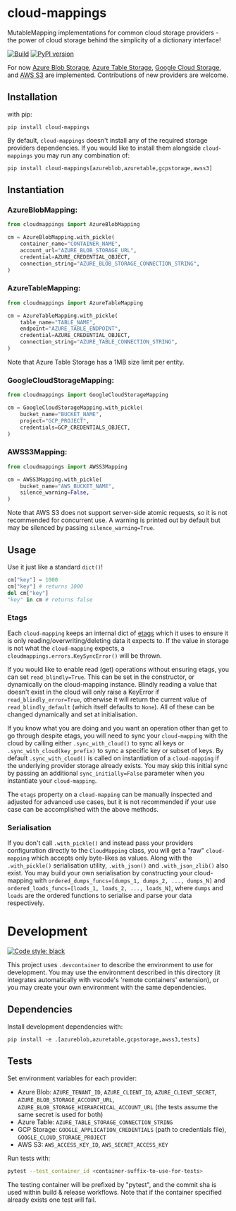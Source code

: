 # cloud-mappings
MutableMapping implementations for common cloud storage providers - the power of cloud storage behind the simplicity of a dictionary interface!

[![Build](https://github.com/JJ11teen/cloud-mappings/actions/workflows/build.yaml/badge.svg)](https://github.com/JJ11teen/cloud-mappings/actions/workflows/build.yaml)
[![PyPI version](https://badge.fury.io/py/cloud-mappings.svg)](https://pypi.org/project/cloud-mappings/)

For now [Azure Blob Storage](https://azure.microsoft.com/en-au/services/storage/blobs), [Azure Table Storage](https://azure.microsoft.com/en-au/services/storage/tables), [Google Cloud Storage](https://cloud.google.com/storage/), and [AWS S3](https://aws.amazon.com/s3/) are implemented. Contributions of new providers are welcome.

## Installation

with pip:
```
pip install cloud-mappings
```

By default, `cloud-mappings` doesn't install any of the required storage providers dependencies. If you would like to install them alongside `cloud-mappings` you may run any combination of:
```
pip install cloud-mappings[azureblob,azuretable,gcpstorage,awss3]
```

## Instantiation

### AzureBlobMapping:
```python
from cloudmappings import AzureBlobMapping

cm = AzureBlobMapping.with_pickle(
    container_name="CONTAINER_NAME",
    account_url="AZURE_BLOB_STORAGE_URL",
    credential=AZURE_CREDENTIAL_OBJECT,
    connection_string="AZURE_BLOB_STORAGE_CONNECTION_STRING",
)
```

### AzureTableMapping:
```python
from cloudmappings import AzureTableMapping

cm = AzureTableMapping.with_pickle(
    table_name="TABLE_NAME",
    endpoint="AZURE_TABLE_ENDPOINT",
    credential=AZURE_CREDENTIAL_OBJECT,
    connection_string="AZURE_TABLE_CONNECTION_STRING",
)
```
Note that Azure Table Storage has a 1MB size limit per entity.

### GoogleCloudStorageMapping:
```python
from cloudmappings import GoogleCloudStorageMapping

cm = GoogleCloudStorageMapping.with_pickle(
    bucket_name="BUCKET_NAME",
    project="GCP_PROJECT",
    credentials=GCP_CREDENTIALS_OBJECT,
)
```

### AWSS3Mapping:
```python
from cloudmappings import AWSS3Mapping

cm = AWSS3Mapping.with_pickle(
    bucket_name="AWS_BUCKET_NAME",
    silence_warning=False,
)
```
Note that AWS S3 does not support server-side atomic requests, so it is not recommended for concurrent use. A warning is printed out by default but may be silenced by passing `silence_warning=True`.

## Usage

Use it just like a standard `dict()`!
```python
cm["key"] = 1000
cm["key"] # returns 1000
del cm["key"]
"key" in cm # returns false
```

### Etags

Each `cloud-mapping` keeps an internal dict of [etags](https://en.wikipedia.org/wiki/HTTP_ETag) which it uses to ensure it is only reading/overwriting/deleting data it expects to. If the value in storage is not what the `cloud-mapping` expects, a `cloudmappings.errors.KeySyncError()` will be thrown.

If you would like to enable read (get) operations without ensuring etags, you can set `read_blindly=True`. This can be set in the constructor, or dynamically on the cloud-mapping instance. Blindly reading a value that doesn't exist in the cloud will only raise a KeyError if `read_blindly_error=True`, otherwise it will return the current value of `read_blindly_default` (which itself defaults to `None`). All of these can be changed dynamically and set at initialisation.

If you know what you are doing and you want an operation other than get to go through despite etags, you will need to sync your `cloud-mapping` with the cloud by calling either `.sync_with_cloud()` to sync all keys or `.sync_with_cloud(key_prefix)` to sync a specific key or subset of keys. By default `.sync_with_cloud()` is called on instantiation of a `cloud-mapping` if the underlying provider storage already exists. You may skip this initial sync by passing an additional `sync_initially=False` parameter when you instantiate your `cloud-mapping`.

The `etags` property on a `cloud-mapping` can be manually inspected and adjusted for advanced use cases, but it is not recommended if your use case can be accomplished with the above methods.

### Serialisation

If you don't call `.with_pickle()` and instead pass your providers configuration directly to the `CloudMapping` class, you will get a "raw" `cloud-mapping` which accepts only byte-likes as values. Along with the `.with_pickle()` serialisation utility, `.with_json()` and `.with_json_zlib()` also exist. You may build your own serialisation by constructing your cloud-mapping with `ordered_dumps_funcs=[dumps_1, dumps_2, ..., dumps_N]` and `ordered_loads_funcs=[loads_1, loads_2, ..., loads_N]`, where `dumps` and `loads` are the ordered functions to serialise and parse your data respectively.





# Development

[![Code style: black](https://img.shields.io/badge/code%20style-black-000000.svg)](https://github.com/psf/black)

This project uses `.devcontainer` to describe the environment to use for development. You may use the environment described in this directory (it integrates automatically with vscode's 'remote containers' extension), or you may create your own environment with the same dependencies.

## Dependencies
Install development dependencies with:

`pip install -e .[azureblob,azuretable,gcpstorage,awss3,tests]`

## Tests
Set environment variables for each provider:
* Azure Blob: `AZURE_TENANT_ID`, `AZURE_CLIENT_ID`, `AZURE_CLIENT_SECRET`, `AZURE_BLOB_STORAGE_ACCOUNT_URL`, `AZURE_BLOB_STORAGE_HIERARCHICAL_ACCOUNT_URL` (the tests assume the same secret is used for both)
* Azure Table: `AZURE_TABLE_STORAGE_CONNECTION_STRING`
* GCP Storage: `GOOGLE_APPLICATION_CREDENTIALS` (path to credentials file), `GOOGLE_CLOUD_STORAGE_PROJECT`
* AWS S3: `AWS_ACCESS_KEY_ID`, `AWS_SECRET_ACCESS_KEY`

Run tests with:
```bash
pytest --test_container_id <container-suffix-to-use-for-tests>
```
The testing container will be prefixed by "pytest", and the commit sha is used within build & release workflows. Note that if the container specified already exists one test will fail.

